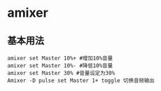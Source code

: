 # amixer

## 基本用法


```shell
amixer set Master 10%+ #增加10%音量 
amixer set Master 10%- #降低10%音量 
amixer set Master 30% #音量设定为30% 
Amixer -D pulse set Master 1+ toggle 切换音频输出
```
